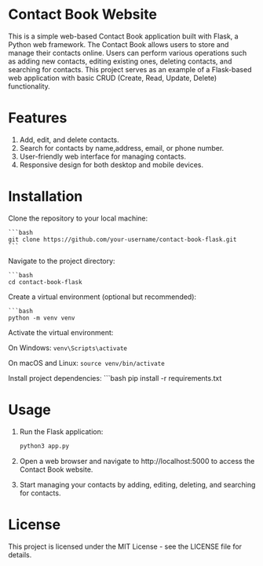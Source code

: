 # Contact Book Website 
This is a simple web-based Contact Book application built with Flask, a Python web framework. The Contact Book allows users to store and manage their contacts online. Users can perform various operations such as adding new contacts, editing existing ones, deleting contacts, and searching for contacts. This project serves as an example of a Flask-based web application with basic CRUD (Create, Read, Update, Delete) functionality.

# Features
1. Add, edit, and delete contacts.
2. Search for contacts by name,address, email, or phone number.
3. User-friendly web interface for managing contacts.
4. Responsive design for both desktop and mobile devices.

# Installation
Clone the repository to your local machine:

    ```bash
    git clone https://github.com/your-username/contact-book-flask.git
    ```
Navigate to the project directory:

    ```bash
    cd contact-book-flask

Create a virtual environment (optional but recommended):

    ```bash
    python -m venv venv

Activate the virtual environment:

On Windows:
    ```
    venv\Scripts\activate
    ```

On macOS and Linux:
    ```
    source venv/bin/activate
    ```

Install project dependencies:
    ```bash
    pip install -r requirements.txt

# Usage
1. Run the Flask application:
    ```bash
    python3 app.py
2. Open a web browser and navigate to http://localhost:5000 to access the Contact Book website.

3. Start managing your contacts by adding, editing, deleting, and searching for contacts.

# License
This project is licensed under the MIT License - see the LICENSE file for details.